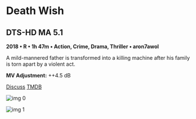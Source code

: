 # Death Wish

## DTS-HD MA 5.1

**2018 • R • 1h 47m • Action, Crime, Drama, Thriller • aron7awol**

A mild-mannered father is transformed into a killing machine after his family is torn apart by a violent act.

**MV Adjustment:** ++4.5 dB

[Discuss](https://www.avsforum.com/threads/bass-eq-for-filtered-movies.2995212/post-56747610)  [TMDB](395990)

![img 0](https://i.imgur.com/mCUYqap.jpg)

![img 1](https://i.imgur.com/h9wOoo1.jpg)

